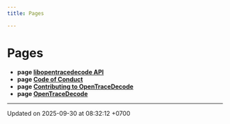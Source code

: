 ```yaml
---
title: Pages

---
```


# Pages




* **page [libopentracedecode API](Pages/)** 
* **page [Code of Conduct](Pages/a00254.md#page-md--c-o-d-e---o-f---c-o-n-d-u-c-t)** 
* **page [Contributing to OpenTraceDecode](Pages/a00255.md#page-md--c-o-n-t-r-i-b-u-t-i-n-g)** 
* **page [OpenTraceDecode](Pages/a00256.md#page-md--r-e-a-d-m-e)** 



-------------------------------

Updated on 2025-09-30 at 08:32:12 +0700
